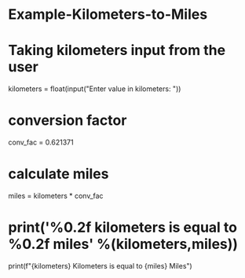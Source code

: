 # Example-Kilometers-to-Miles
# Taking kilometers input from the user
kilometers = float(input("Enter value in kilometers: "))

# conversion factor
conv_fac = 0.621371

# calculate miles
miles = kilometers * conv_fac
# print('%0.2f kilometers is equal to %0.2f miles' %(kilometers,miles))
print(f"{kilometers} Kilometers is equal to {miles} Miles")
